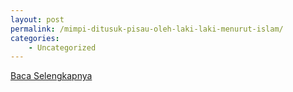 ```yaml
---
layout: post
permalink: /mimpi-ditusuk-pisau-oleh-laki-laki-menurut-islam/
categories:
    - Uncategorized
---
```


[Baca Selengkapnya](/08)